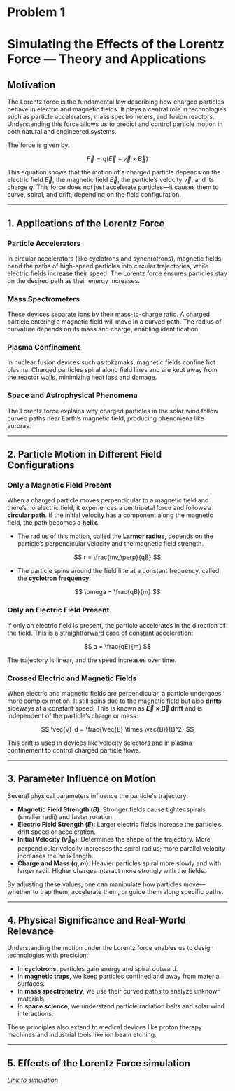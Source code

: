 # Problem 1


# **Simulating the Effects of the Lorentz Force — Theory and Applications**

## **Motivation**

The Lorentz force is the fundamental law describing how charged particles behave in electric and magnetic fields. It plays a central role in technologies such as particle accelerators, mass spectrometers, and fusion reactors. Understanding this force allows us to predict and control particle motion in both natural and engineered systems.

The force is given by:

$$
\vec{F} = q(\vec{E} + \vec{v} \times \vec{B})
$$

This equation shows that the motion of a charged particle depends on the electric field $\vec{E}$, the magnetic field $\vec{B}$, the particle’s velocity $\vec{v}$, and its charge $q$. This force does not just accelerate particles—it causes them to curve, spiral, and drift, depending on the field configuration.

---

## **1. Applications of the Lorentz Force**

### **Particle Accelerators**

In circular accelerators (like cyclotrons and synchrotrons), magnetic fields bend the paths of high-speed particles into circular trajectories, while electric fields increase their speed. The Lorentz force ensures particles stay on the desired path as their energy increases.

### **Mass Spectrometers**

These devices separate ions by their mass-to-charge ratio. A charged particle entering a magnetic field will move in a curved path. The radius of curvature depends on its mass and charge, enabling identification.

### **Plasma Confinement**

In nuclear fusion devices such as tokamaks, magnetic fields confine hot plasma. Charged particles spiral along field lines and are kept away from the reactor walls, minimizing heat loss and damage.

### **Space and Astrophysical Phenomena**

The Lorentz force explains why charged particles in the solar wind follow curved paths near Earth’s magnetic field, producing phenomena like auroras.

---

## **2. Particle Motion in Different Field Configurations**

### **Only a Magnetic Field Present**

When a charged particle moves perpendicular to a magnetic field and there’s no electric field, it experiences a centripetal force and follows a **circular path**. If the initial velocity has a component along the magnetic field, the path becomes a **helix**.

* The radius of this motion, called the **Larmor radius**, depends on the particle’s perpendicular velocity and the magnetic field strength.

$$
r = \frac{mv_\perp}{qB}
$$

* The particle spins around the field line at a constant frequency, called the **cyclotron frequency**:

$$
\omega = \frac{qB}{m}
$$

### **Only an Electric Field Present**

If only an electric field is present, the particle accelerates in the direction of the field. This is a straightforward case of constant acceleration:

$$
a = \frac{qE}{m}
$$

The trajectory is linear, and the speed increases over time.

### **Crossed Electric and Magnetic Fields**

When electric and magnetic fields are perpendicular, a particle undergoes more complex motion. It still spins due to the magnetic field but also **drifts** sideways at a constant speed. This is known as **$\vec{E} \times \vec{B}$ drift** and is independent of the particle’s charge or mass:

$$
\vec{v}_d = \frac{\vec{E} \times \vec{B}}{B^2}
$$

This drift is used in devices like velocity selectors and in plasma confinement to control charged particle flows.

---

## **3. Parameter Influence on Motion**

Several physical parameters influence the particle's trajectory:

* **Magnetic Field Strength ($B$)**: Stronger fields cause tighter spirals (smaller radii) and faster rotation.
* **Electric Field Strength ($E$)**: Larger electric fields increase the particle’s drift speed or acceleration.
* **Initial Velocity ($\vec{v}_0$)**: Determines the shape of the trajectory. More perpendicular velocity increases the spiral radius; more parallel velocity increases the helix length.
* **Charge and Mass ($q, m$)**: Heavier particles spiral more slowly and with larger radii. Higher charges interact more strongly with the fields.

By adjusting these values, one can manipulate how particles move—whether to trap them, accelerate them, or guide them along specific paths.

---

## **4. Physical Significance and Real-World Relevance**

Understanding the motion under the Lorentz force enables us to design technologies with precision:

* In **cyclotrons**, particles gain energy and spiral outward.
* In **magnetic traps**, we keep particles confined and away from material surfaces.
* In **mass spectrometry**, we use their curved paths to analyze unknown materials.
* In **space science**, we understand particle radiation belts and solar wind interactions.

These principles also extend to medical devices like proton therapy machines and industrial tools like ion beam etching.

---
## 5. Effects of the Lorentz Force simulation
*[Link to simulation](index.html)*
